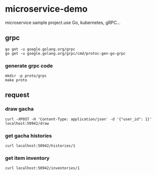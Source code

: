 # microservice-demo
microservice sample project.use Go, kubernetes, gRPC...

## grpc

```
go get -u google.golang.org/grpc
go get -u google.golang.org/grpc/cmd/protoc-gen-go-grpc
```

### generate grpc code

```
mkdir -p proto/grpc
make proto
```

## request

### draw gacha

```
curl -XPOST -H 'Content-Type: application/json' -d '{"user_id": 1}' localhost:50942/draw
```

### get gacha histories

```
curl localhost:50942/histories/1
```

### get item inventory

```
curl localhost:50942/inventories/1
```
